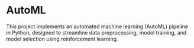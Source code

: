 # AutoML
This project implements an automated machine learning (AutoML) pipeline in Python, designed to streamline data preprocessing, model training, and model selection using reinforcement learning.
